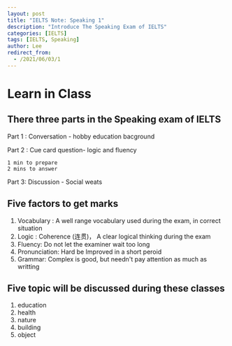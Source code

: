 ```yaml
---
layout: post
title: "IELTS Note: Speaking 1"
description: "Introduce The Speaking Exam of IELTS"
categories: [IELTS]
tags: [IELTS, Speaking]
author: Lee
redirect_from:
  - /2021/06/03/1
---
```


# Learn in Class

## There three parts in the Speaking exam of IELTS

Part 1 : Conversation - hobby education bacground

Part 2 : Cue card question- logic and fluency

    1 min to prepare
    2 mins to answer
    
Part 3: Discussion - Social weats 

## Five factors to get marks 

1. Vocabulary : A well range vocabulary used during the exam, in correct situation
2. Logic : Coherence (连贯)， A clear logical thinking during the exam
3. Fluency: Do not let the examiner wait too long
4. Pronunciation: Hard be Improved in a short peroid
5. Grammar: Complex is good, but needn't pay attention as much as writting

## Five topic will be discussed during these classes
1.  education
2.  health
3.  nature
4.  building
5.  object


